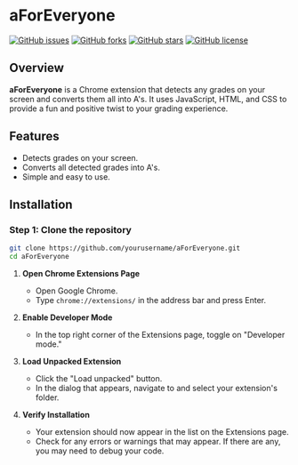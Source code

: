 # aForEveryone

[![GitHub issues](https://img.shields.io/github/issues/yourusername/aForEveryone.svg)](https://github.com/yourusername/aForEveryone/issues)
[![GitHub forks](https://img.shields.io/github/forks/yourusername/aForEveryone.svg)](https://github.com/yourusername/aForEveryone/network)
[![GitHub stars](https://img.shields.io/github/stars/yourusername/aForEveryone.svg)](https://github.com/yourusername/aForEveryone/stargazers)
[![GitHub license](https://img.shields.io/github/license/yourusername/aForEveryone.svg)](https://github.com/yourusername/aForEveryone/blob/main/LICENSE)

## Overview

**aForEveryone** is a Chrome extension that detects any grades on your screen and converts them all into A's. It uses JavaScript, HTML, and CSS to provide a fun and positive twist to your grading experience.

## Features

- Detects grades on your screen.
- Converts all detected grades into A's.
- Simple and easy to use.

## Installation

### Step 1: Clone the repository

```bash
git clone https://github.com/yourusername/aForEveryone.git
cd aForEveryone
```
1. **Open Chrome Extensions Page**
    - Open Google Chrome.
    - Type `chrome://extensions/` in the address bar and press Enter.

2. **Enable Developer Mode**
    - In the top right corner of the Extensions page, toggle on "Developer mode."

3. **Load Unpacked Extension**
    - Click the "Load unpacked" button.
    - In the dialog that appears, navigate to and select your extension's folder.

4. **Verify Installation**
    - Your extension should now appear in the list on the Extensions page.
    - Check for any errors or warnings that may appear. If there are any, you may need to debug your code.
